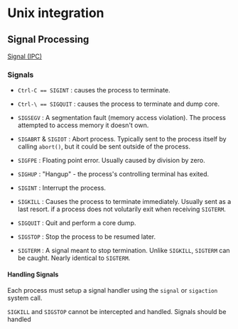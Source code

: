 # Unix integration

## Signal Processing

[Signal (IPC)](https://en.wikipedia.org/wiki/Signal_(IPC))

### Signals

* `Ctrl-C == SIGINT` : causes the process to terminate.
* `Ctrl-\ == SIGQUIT` : causes the process to terminate and dump core.

* `SIGSEGV` : A segmentation fault (memory access violation). The process attempted to access memory it doesn't own.
* `SIGABRT` & `SIGIOT` : Abort process. Typically sent to the process itself by calling `abort()`, but it could be sent outside of the process.
* `SIGFPE` : Floating point error. Usually caused by division by zero.
* `SIGHUP` : "Hangup" - the process's controlling terminal has exited.
* `SIGINT` : Interrupt the process.
* `SIGKILL` : Causes the process to terminate immediately. Usually sent as a
  last resort. if a process does not volutarily exit when receiving `SIGTERM`.
* `SIGQUIT` : Quit and perform a core dump.
* `SIGSTOP` : Stop the process to be resumed later.
* `SIGTERM` : A signal meant to stop termination. Unlike `SIGKILL`, `SIGTERM` can be caught. Nearly identical to `SIGTERM`.


#### Handling Signals

Each process must setup a signal handler using the `signal` or `sigaction` system call.

`SIGKILL` and `SIGSTOP` cannot be intercepted and handled. Signals should be handled